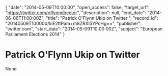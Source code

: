 {
  "date": "2014-05-09T10:00:00", 
  "open_access": false, 
  "target_url": "https://twitter.com/oflynndirector", 
  "description": null, 
  "end_date": "2014-06-06T11:00:00Z", 
  "title": "Patrick O'Flynn Ukip on Twitter ", 
  "record_id": "20140509T100000/kiE2ttPam+m8ZRXl5YPcHg==", 
  "publisher": "twitter.com", 
  "start_date": "2014-05-09T10:00:00Z", 
  "subject": "European Parliament Elections 2014"
}

# Patrick O'Flynn Ukip on Twitter 

None